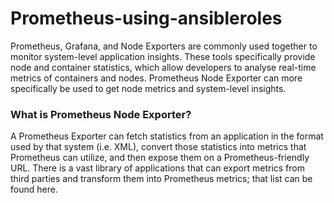 # Prometheus-using-ansibleroles

Prometheus, Grafana, and Node Exporters are commonly used together to monitor system-level application insights. These tools specifically provide node and container statistics, which allow developers to analyse real-time metrics of containers and nodes. Prometheus Node Exporter can more specifically be used to get node metrics and system-level insights.

### What is Prometheus Node Exporter?

A Prometheus Exporter can fetch statistics from an application in the format used by that system (i.e. XML), convert those statistics into metrics that Prometheus can utilize, and then expose them on a Prometheus-friendly URL. There is a vast library of applications that can export metrics from third parties and transform them into  Prometheus metrics; that list can be found here.

